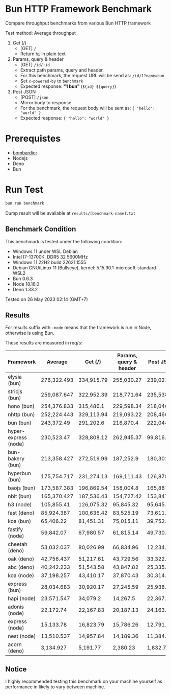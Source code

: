 # Bun HTTP Framework Benchmark

Compare throughput benchmarks from various Bun HTTP framework

Test method: Average throughput

1. Get (/)
    - [GET] `/`
    - Return `hi` in plain text
2. Params, query & header
    - [GET] `/id/:id`
    - Extract path params, query and header.
    - For this benchmark, the request URL will be send as: `/id/1?name=bun`
    - Set `x-powered-by` to `benchmark`
    - Expected response: **"1 bun"** (`${id} ${query}`)
3. Post JSON
    - [POST] `/json`
    - Mirror body to response
    - For the benchmark, the request body will be sent as: `{ "hello": "world" }`
    - Expected response: `{ "hello": "world" }`

# Prerequistes

-   [bombardier](https://github.com/codesenberg/bombardier)
-   Nodejs
-   Deno
-   Bun

# Run Test

```typescript
bun run benchmark
```

Dump result will be available at `results/[benchmark-name].txt`

## Benchmark Condition

This benchmark is tested under the following condition:

-   Windows 11 under WSL Debian
-   Intel I7-13700K, DDR5 32 5600MHz
-   Windows 11 22H2 build 22621.1555
-   Debian GNU/Linux 11 (Bullseye), kernel: 5.15.90.1-microsoft-standard-WSL2
-   Bun 0.6.3
-   Node 18.16.0
-   Deno 1.33.2

Tested on 26 May 2023 02:14 (GMT+7)

## Results

For results suffix with `-node` means that the framework is run in Node, otherwise is using Bun.

These results are measured in req/s:

| Framework            | Average     | Get (/)    | Params, query & header | Post JSON  |
| -------------------- | ----------- | ---------- | ---------------------- | ---------- |
| elysia (bun)         | 276,322.493 | 334,915.79 | 255,030.27             | 239,021.42 |
| stricjs (bun)        | 259,087.647 | 322,952.39 | 218,771.64             | 235,538.91 |
| hono (bun)           | 254,376.833 | 315,486.1  | 229,598.34             | 218,046.06 |
| nhttp (bun)          | 252,224.443 | 329,113.94 | 219,093.22             | 208,466.17 |
| bun (bun)            | 243,372.49  | 291,202.6  | 216,870.4              | 222,044.47 |
| hyper-express (node) | 230,523.47  | 328,808.12 | 262,945.37             | 99,816.92  |
| bun-bakery (bun)     | 213,358.427 | 272,519.99 | 187,252.9              | 180,302.39 |
| hyperbun (bun)       | 175,754.717 | 231,274.13 | 169,111.43             | 126,878.59 |
| baojs (bun)          | 173,587.383 | 196,869.54 | 158,004.8              | 165,887.81 |
| nbit (bun)           | 165,370.427 | 187,536.43 | 154,727.42             | 153,847.43 |
| h3 (node)            | 105,855.41  | 126,075.32 | 95,845.32              | 95,645.59  |
| fast (deno)          | 85,924.387  | 100,636.42 | 83,525.19              | 73,611.55  |
| koa (bun)            | 65,406.22   | 81,451.31  | 75,015.11              | 39,752.24  |
| fastify (node)       | 59,842.07   | 67,980.57  | 61,815.14              | 49,730.5   |
| cheetah (deno)       | 53,032.037  | 80,026.99  | 66,834.96              | 12,234.16  |
| oak (deno)           | 42,756.437  | 51,217.61  | 43,729.56              | 33,322.14  |
| abc (deno)           | 40,242.233  | 51,543.58  | 43,847.82              | 25,335.3   |
| koa (node)           | 37,198.257  | 43,410.17  | 37,870.43              | 30,314.17  |
| express (bun)        | 28,034.683  | 30,920.17  | 27,245.59              | 25,938.29  |
| hapi (node)          | 23,571.547  | 34,079.2   | 14,267.5               | 22,367.94  |
| adonis (node)        | 22,172.74   | 22,167.83  | 20,187.13              | 24,163.26  |
| express (node)       | 15,133.78   | 16,823.79  | 15,786.26              | 12,791.29  |
| nest (node)          | 13,510.537  | 14,957.84  | 14,189.36              | 11,384.41  |
| acorn (deno)         | 3,134.927   | 5,191.77   | 2,380.23               | 1,832.78   |


## Notice

I highly recommended testing this benchmark on your machine yourself as performance in likely to vary between machine.

